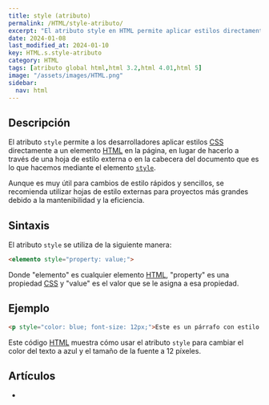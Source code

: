 ```yaml
---
title: style (atributo)
permalink: /HTML/style-atributo/
excerpt: "El atributo style en HTML permite aplicar estilos directamente a los elementos. Es útil para cambios rápidos, pero se recomienda usar hojas de estilo externas para proyectos más grandes."
date: 2024-01-08
last_modified_at: 2024-01-10
key: HTML.s.style-atributo
category: HTML
tags: [atributo global html,html 3.2,html 4.01,html 5]
image: "/assets/images/HTML.png"
sidebar:
  nav: html
---
```


## Descripción


El atributo `style` permite a los desarrolladores aplicar estilos [CSS](https://www.manualweb.net/css/) directamente a un elemento [HTML](https://www.manualweb.net/html/) en la página, en lugar de hacerlo a través de una hoja de estilo externa o en la cabecera del documento que es lo que hacemos mediante el elemento [`style`](https://www.w3api.com/HTML/style-elemento/).


Aunque es muy útil para cambios de estilo rápidos y sencillos, se recomienda utilizar hojas de estilo externas para proyectos más grandes debido a la mantenibilidad y la eficiencia.


## Sintaxis


El atributo `style` se utiliza de la siguiente manera:


```html
<elemento style="property: value;">

```


Donde "elemento" es cualquier elemento [HTML](https://www.manualweb.net/html/), "property" es una propiedad [CSS](https://www.manualweb.net/css/) y "value" es el valor que se le asigna a esa propiedad.


## Ejemplo


```html
<p style="color: blue; font-size: 12px;">Este es un párrafo con estilo CSS aplicado directamente.</p>

```


Este código [HTML](https://www.manualweb.net/html/) muestra cómo usar el atributo `style` para cambiar el color del texto a azul y el tamaño de la fuente a 12 píxeles.


## Artículos

- 
